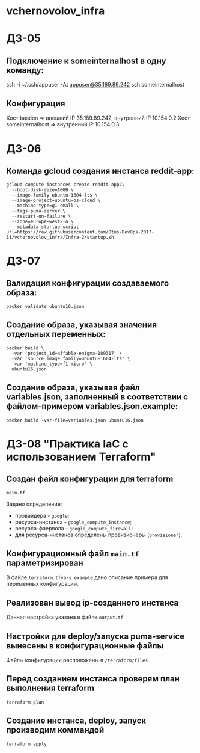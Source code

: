 # vchernovolov_infra

# ДЗ-05

## Подключение к someinternalhost в одну команду:

ssh -i ~/.ssh/appuser -At appuser@35.189.89.242 ssh someinternalhost

## Конфигурация
Хост bastion          => внешний IP 35.189.89.242, внутренний IP 10.154.0.2
Хост someinternalhost => внутренний IP 10.154.0.3



# ДЗ-06

## Команда gcloud создания инстанса reddit-app:

```
gcloud compute instances create reddit-app2\
  --boot-disk-size=10GB \
  --image-family ubuntu-1604-lts \
  --image-project=ubuntu-os-cloud \
  --machine-type=g1-small \
  --tags puma-server \
  --restart-on-failure \
  --zone=europe-west2-a \
  --metadata startup-script-url=https://raw.githubusercontent.com/Otus-DevOps-2017-11/vchernovolov_infra/Infra-2/startup.sh
```



# ДЗ-07

## Валидация конфигурации создаваемого образа:

```
packer validate ubuntu16.json
```

## Создание образа, указывая значения отдельных переменных:

```
packer build \
  -var 'project_id=affable-enigma-189317' \
  -var 'source_image_family=ubuntu-1604-lts' \
  -var 'machine_type=f1-micro' \
  ubuntu16.json
```

## Создание образа, указывая файл variables.json, заполненный в соответствии с файлом-примером variables.json.example:

```
packer build -var-file=variables.json ubuntu16.json
```

# ДЗ-08 "Практика IaC с использованием Terraform"

## Создан файл конфигурации для terraform
```
main.tf
```
Задано определение:
  - провайдера - ```google```;
  - ресурса-инстанса - ```google_compute_instance```;
  - ресурса-фаервола - ```google_compute_firewall```;
  - для ресурса-инстанса определены провизионеры (```provisioner```).


## Конфигурационный файл ```main.tf``` параметризирован
В файле ```terraform.tfvars.example``` дано описание примера для переменных конфигурации.

## Реализован вывод ip-созданного инстанса
Данная настройка указана в файле ```output.tf```

## Настройки для deploy/запуска puma-service вынесены в конфигурационные файлы
Файлы конфигурации расположены в ```/terraform/files```


## Перед созданием инстанса проверям план выполнения terraform
```
terraform plan
```

## Создание инстанса, deploy, запуск производим коммандой
```
terraform apply
```
